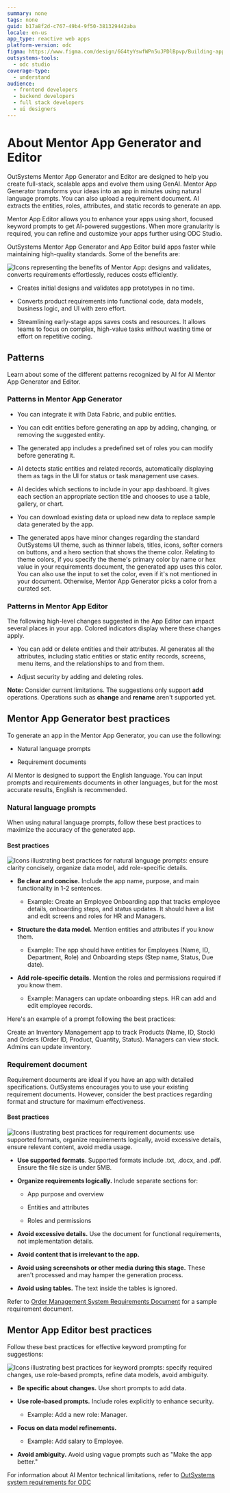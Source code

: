 ```yaml
---
summary: none
tags: none
guid: b17a8f2d-c767-49b4-9f50-381329442aba
locale: en-us
app_type: reactive web apps
platform-version: odc
figma: https://www.figma.com/design/6G4tyYswfWPn5uJPDlBpvp/Building-apps?m=auto&node-id=6814-98&t=06ppRqezdRkEkuAh-1
outsystems-tools:
  - odc studio
coverage-type:
  - understand 
audience:
  - frontend developers
  - backend developers
  - full stack developers
  - ui designers
---
```


# About Mentor App Generator and Editor

OutSystems Mentor App Generator and Editor are designed to help you create full-stack, scalable apps and evolve them using GenAI. Mentor App Generator transforms your ideas into an app in minutes using natural language prompts. You can also upload a requirement document. AI extracts the entities, roles, attributes, and static records to generate an app.

Mentor App Editor allows you to enhance your apps using short, focused keyword prompts to get AI-powered suggestions. When more granularity is required, you can refine and customize your apps further using ODC Studio.

OutSystems Mentor App Generator and App Editor build apps faster while maintaining high-quality standards. Some of the benefits are:

![Icons representing the benefits of Mentor App: designs and validates, converts requirements effortlessly, reduces costs efficiently.](images/benefits-mentor-app-ams.png "Benefits of Mentor App")

* Creates initial designs and validates app prototypes in no time.

* Converts product requirements into functional code, data models, business logic, and UI with zero effort.

* Streamlining early-stage apps saves costs and resources. It allows teams to focus on complex, high-value tasks without wasting time or effort on repetitive coding.

## Patterns

Learn about some of the different patterns recognized by AI for AI Mentor App Generator and Editor.

### Patterns in Mentor App Generator

* You can integrate it with Data Fabric, and public entities.

* You can edit entities before generating an app by adding, changing, or removing the suggested entity.

* The generated app includes a predefined set of roles you can modify before generating it.

* AI detects static entities and related records, automatically displaying them as tags in the UI for status or task management use cases.  

* AI decides which sections to include in your app dashboard. It gives each section an appropriate section title and chooses to use a table, gallery, or chart.

* You can download existing data or upload new data to replace sample data generated by the app.

* The generated apps have minor changes regarding the standard OutSystems UI theme, such as thinner labels, titles, icons, softer corners on buttons, and a hero section that shows the theme color. Relating to theme colors, if you specify the theme's primary color by name or hex value in your requirements document, the generated app uses this color. You can also use the input to set the color, even if it's not mentioned in your document. Otherwise, Mentor App Generator picks a color from a curated set.

### Patterns in Mentor App Editor

The following high-level changes suggested in the App Editor can impact several places in your app. Colored indicators display where these changes apply.

* You can add or delete entities and their attributes. AI generates all the attributes, including static entities or static entity records, screens, menu items, and the relationships to and from them.

* Adjust security by adding and deleting roles.

**Note:** Consider current limitations. The suggestions only support **add** operations. Operations such as **change** and **rename** aren't supported yet.

## Mentor App Generator best practices

To generate an app in the Mentor App Generator, you can use the following:

* Natural language prompts

* Requirement documents

<div class="warning" markdown="1">

AI Mentor is designed to support the English language. You can input prompts and requirements documents in other languages, but for the most accurate results, English is recommended.

</div>

### Natural language prompts

When using natural language prompts, follow these best practices to maximize the accuracy of the generated app.

#### Best practices

![Icons illustrating best practices for natural language prompts: ensure clarity concisely, organize data model, add role-specific details.](images/natural-language-prompts-best-practices-ams.png "Best Practices for Natural Language Prompts")

* **Be clear and concise.** Include the app name, purpose, and main functionality in 1-2 sentences.

    * Example: Create an Employee Onboarding app that tracks employee details, onboarding steps, and status updates. It should have a list and edit screens and roles for HR and Managers.

* **Structure the data model.** Mention entities and attributes if you know them.

    * Example: The app should have entities for Employees (Name, ID, Department, Role) and Onboarding steps (Step name, Status, Due date).

* **Add role-specific details.** Mention the roles and permissions required if you know them.

    * Example: Managers can update onboarding steps. HR can add and edit employee records.

Here's an example of a prompt following the best practices:

Create an Inventory Management app to track Products (Name, ID, Stock) and Orders (Order ID, Product, Quantity, Status). Managers can view stock. Admins can update inventory.

### Requirement document

Requirement documents are ideal if you have an app with detailed specifications. OutSystems encourages you to use your existing requirement documents. However, consider the best practices regarding format and structure for maximum effectiveness.

#### Best practices

![Icons illustrating best practices for requirement documents: use supported formats, organize requirements logically, avoid excessive details, ensure relevant content, avoid media usage.](images/requirement-best-practices-ams.png "Best Practices for Requirement Documents")

* **Use supported formats**. Supported formats include .txt, .docx, and .pdf. Ensure the file size is under 5MB.

* **Organize requirements logically.** Include separate sections for:

    * App purpose and overview

    * Entities and attributes

    * Roles and permissions

* **Avoid excessive details.** Use the document for functional requirements, not implementation details.

* **Avoid content that is irrelevant to the app.**

* **Avoid using screenshots or other media during this stage.** These aren't processed and may hamper the generation process.

* **Avoid using tables.** The text inside the tables is ignored.

Refer to [Order Management System Requirements Document](resources/order-management-system-requirements.docx) for a sample requirement document.

## Mentor App Editor best practices

Follow these best practices for effective keyword prompting for suggestions:

![Icons illustrating best practices for keyword prompts: specify required changes, use role-based prompts, refine data models, avoid ambiguity.](images/prompt-best-practices-ams.png "Best Practices for Keyword Prompts")

* **Be specific about changes.** Use short prompts to add data.

* **Use role-based prompts.** Include roles explicitly to enhance security.

    * Example: Add a new role: Manager.

* **Focus on data model refinements.**

    * Example: Add salary to Employee.

* **Avoid ambiguity.** Avoid using vague prompts such as "Make the app better."

For information about AI Mentor technical limitations, refer to [OutSystems system requirements for ODC](../../getting-started/system-requirements.md#ai-mentor)
